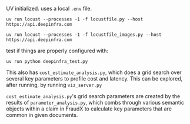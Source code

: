 UV initialized. uses a local `.env` file.
```
uv run locust --processes -1 -f locustfile.py --host https://api.deepinfra.com
```
```
uv run locust --processes -1 -f locustfile_images.py --host https://api.deepinfra.com
```

test if things are properly configured with:
```
uv run python deepinfra_test.py
```

This also has `cost_estimate_analysis.py`, which does a grid search over several key parameters to profile cost and latency. This can be explored, after running, by running `viz_server.py`

`cost_estimate_analysis.py`'s grid search parameters are created by the results of `parameter_analysis.py`, which combs through various semantic objects within a claim in FraudX to calculate key parameters that are common in given documents.